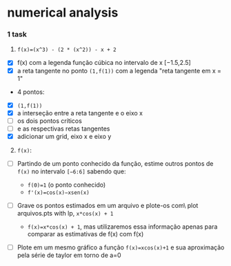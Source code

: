 # numerical analysis


### 1 task

1. `f(x)=(x^3) - (2 * (x^2)) - x + 2`

- [x] f(x) com a legenda função cúbica no intervalo de x [−1.5,2.5]
- [x] a reta tangente no ponto `(1,f(1))` com a legenda "reta tangente em x = 1"
- 4 pontos:
- [x] `(1,f(1))`
- [x] a interseção entre a reta tangente e o eixo x
- [ ] os dois pontos críticos
- [ ] e as respectivas retas tangentes
- [x] adicionar um grid, eixo x e eixo y

2. `f(x)`:

- [ ] Partindo de um ponto conhecido da função, estime outros pontos de `f(x)` no intervalo `[−6:6]` sabendo que:

  - `f(0)=1` (o ponto conhecido)
  - `f'(x)=cos(x)−xsen(x)`

- [ ] Grave os pontos estimados em um arquivo e plote-os com\ plot arquivos.pts with lp, `x*cos(x) + 1`
  - `f(x)=x*cos(x) + 1`, mas utilizaremos essa informação apenas para comparar as estimativas de f(x) com f(x)
- [ ] Plote em um mesmo gráfico a função `f(x)=xcos(x)+1` e sua aproximação pela série de taylor em torno de a=0
